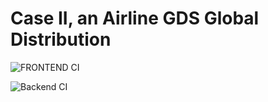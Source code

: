 # Case II, an Airline GDS Global Distribution
![FRONTEND CI](https://github.com/TEAM-B-SOFT2020/LSDFrontEnd/workflows/FRONTEND%20CI/badge.svg)

![Backend CI](https://github.com/TEAM-B-SOFT2020/LSDBackEnd/workflows/Backend%20CI/badge.svg)







